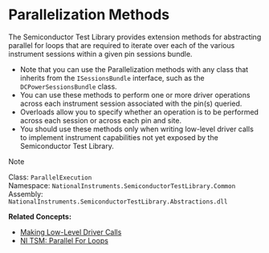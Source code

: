 # Parallelization Methods

The Semiconductor Test Library provides extension methods for abstracting parallel for loops that are required to iterate over each of the various instrument sessions within a given pin sessions bundle.

- Note that you can use the Parallelization methods with any class that inherits from the `ISessionsBundle` interface, such as the `DCPowerSessionsBundle` class.
- You can use these methods to perform one or more driver operations across each instrument session associated with the pin(s) queried.
- Overloads allow you to specify whether an operation is to be performed across each session or across each pin and site.
- You should use these methods only when writing low-level driver calls to implement instrument capabilities not yet exposed by the Semiconductor Test Library.

> [!NOTE]
> Class: `ParallelExecution`\
> Namespace: `NationalInstruments.SemiconductorTestLibrary.Common` \
> Assembly: `NationalInstruments.SemiconductorTestLibrary.Abstractions.dll`

**Related Concepts:**

- [Making Low-Level Driver Calls](MakingLowLevelDriverCalls.md)
- [NI TSM: Parallel For Loops](https://www.ni.com/docs/en-US/bundle/teststand-semiconductor-module/page/parallel-for-loops.html)

